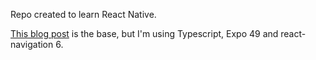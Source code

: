 Repo created to learn React Native.

[This blog post](https://morioh.com/a/a7a22401a02b/how-to-build-tinder-with-react-native-and-expo) is the base, but I'm using Typescript, Expo 49 and react-navigation 6.
